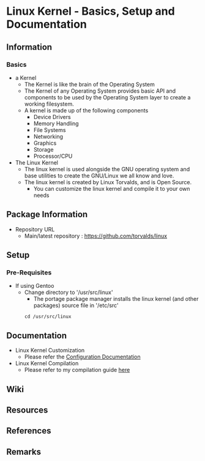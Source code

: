 # Linux Kernel - Basics, Setup and Documentation

## Information
### Basics
- a Kernel
    + The Kernel is like the brain of the Operating System
    + The Kernel of any Operating System provides basic API and components to be used by the Operating System layer to create a working filesystem.
    - A kernel is made up of the following components
        + Device Drivers
        + Memory Handling
        + File Systems
        + Networking
        + Graphics
        + Storage
        + Processor/CPU
- The Linux Kernel
    + The linux kernel is used alongside the GNU operating system and base utilities to create the GNU/Linux we all know and love.
    - The linux kernel is created by Linux Torvalds, and is Open Source.
        + You can customize the linux kernel and compile it to your own needs

## Package Information
- Repository URL
    + Main/latest repository : https://github.com/torvalds/linux

## Setup
### Pre-Requisites
- If using Gentoo
    - Change directory to '/usr/src/linux'
        + The portage package manager installs the linux kernel (and other packages) source file in '/etc/src'
        ```console
        cd /usr/src/linux
        ```

## Documentation
- Linux Kernel Customization
    + Please refer the [Configuration Documentation](Customization/customization-settings.md)
- Linux Kernel Compilation
    + Please refer to my compilation guide [here](https://github.com/Thanatisia/SharedSpace/blob/main/Docs/Linux/packages/Build%20from%20Source/packages/torvalds/linux/compilation.md)

## Wiki

## Resources

## References

## Remarks

